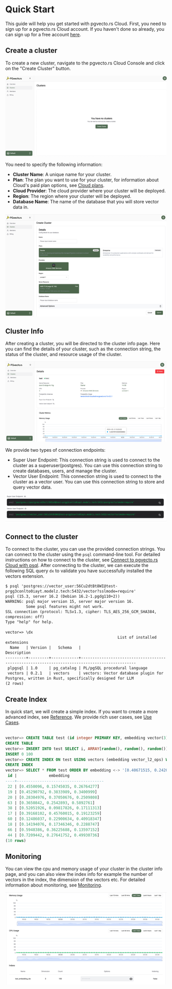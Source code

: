 # Quick Start

This guide will help you get started with pgvecto.rs Cloud. First, you need to sign up for a pgvecto.rs Cloud account. If you haven't done so already, you can sign up for a free account [here](../getting-started/sign-up.md).

## Create a cluster

To create a new cluster, navigate to the pgvecto.rs Cloud Console and click on the "Create Cluster" button.

![](../images/after_login_in.png)

You need to specify the following information:
- **Cluster Name**: A unique name for your cluster.
- **Plan**: The plan you want to use for your cluster, for information about Cloud's paid plan options, see [Cloud plans](../pricing/price-plan).
- **Cloud Provider**: The cloud provider where your cluster will be deployed.
- **Region**: The region where your cluster will be deployed.
- **Database Name**: The name of the database that you will store vector data in. 

![](../images/create_cluster.png)

## Cluster Info 

After creating a cluster, you will be directed to the cluster info page. Here you can find the details of your cluster, such as the connection string, the status of the cluster, and resource usage of the cluster.

![](../images/cluster_info.png)

We provide two types of connection endpoints:
- Super User Endpoint: This connection string is used to connect to the cluster as a superuser(postgres). You can use this connection string to create databases, users, and manage the cluster.
- Vector User Endpoint: This connection string is used to connect to the cluster as a vector user. You can use this connection string to store and query vector data.

![](../images/two_types_connections.png)

## Connect to the cluster

To connect to the cluster, you can use the provided connection strings. You can connect to the cluster using the `psql` command-line tool. For detailed instructions on how to connect to the cluster, see [Connect to pgvecto.rs Cloud with psql](../connect/connect-with-psql.md). After connecting to the cluster, we can execute the following SQL query `dx` to validate you have successfully installed the vectors extension.

```shell
$ psql 'postgres://vector_user:56Cu2dtBt8WI@test-prgg3conlto0iayt.modelz.tech:5432/vector?sslmode=require'
psql (15.3, server 16.2 (Debian 16.2-1.pgdg110+2))
WARNING: psql major version 15, server major version 16.
         Some psql features might not work.
SSL connection (protocol: TLSv1.3, cipher: TLS_AES_256_GCM_SHA384, compression: off)
Type "help" for help.

vector=> \dx
                                                 List of installed extensions
  Name   | Version |   Schema   |                                         Description
---------+---------+------------+----------------------------------------------------------------------------------------------
 plpgsql | 1.0     | pg_catalog | PL/pgSQL procedural language
 vectors | 0.2.1   | vectors    | vectors: Vector database plugin for Postgres, written in Rust, specifically designed for LLM
(2 rows)
```

## Create Index

In quick start, we will create a simple index. If you want to create a more advanced index, see [Reference](../../reference/). We provide rich user cases, see [Use Cases](../../use-case/). 

```sql

vector=> CREATE TABLE test (id integer PRIMARY KEY, embedding vector(3) NOT NULL);
CREATE TABLE
vector=> INSERT INTO test SELECT i, ARRAY[random(), random(), random()]::real[] FROM generate_series(1, 100) i;
INSERT 0 100
vector=> CREATE INDEX ON test USING vectors (embedding vector_l2_ops) WITH (options = "[indexing.flat]");
CREATE INDEX
vector=> SELECT * FROM test ORDER BY embedding <-> '[0.40671515, 0.24202824, 0.37059402]' LIMIT 10;
 id |              embedding
----+--------------------------------------
 22 | [0.4550096, 0.15745035, 0.26764277]
 19 | [0.45290792, 0.3833989, 0.3400999]
 20 | [0.28304976, 0.37050676, 0.2509808]
 63 | [0.3650842, 0.2542893, 0.5892761]
 38 | [0.52051926, 0.09817826, 0.17111313]
 17 | [0.39168102, 0.45760015, 0.19123259]
 60 | [0.12486037, 0.22900634, 0.40918347]
 18 | [0.14194076, 0.17346346, 0.2288747]
 66 | [0.5948386, 0.36225688, 0.13597152]
 44 | [0.7209442, 0.27641752, 0.49930736]
(10 rows)
```

## Monitoring

You can view the cpu and memory usage of your cluster in the cluster info page, and you can also view the index info for example the number of vectors in the index, the dimension of the vectors etc. For detailed information about monitoring, see [Monitoring](../monitoring/monitoring.md).

![](../images/monitoring.png)
